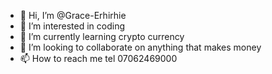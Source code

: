 - 👋 Hi, I’m @Grace-Erhirhie
- 👀 I’m interested in coding
- 🌱 I’m currently learning crypto currency
- 💞️ I’m looking to collaborate on anything that makes money
- 📫 How to reach me tel 07062469000

<!---
Grace-Erhirhie/Grace-Erhirhie is a ✨ special ✨ repository because its `README.md` (this file) appears on your GitHub profile.
You can click the Preview link to take a look at your changes.
--->
